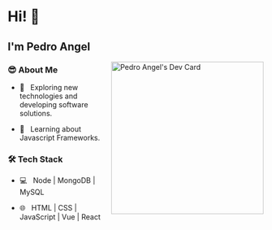 <h1> Hi! 👋 </h1>

<h2> I'm Pedro Angel</h2>

<!-- <img align='right' src="https://media.giphy.com/media/xT1XGzXhVgWRLN1Cco/giphy.gif"> -->
<a href="https://app.daily.dev/PedroAngelDev">
  <img align='right' src="https://api.daily.dev/devcards/2d6dce3a51f840569c00dfa5d30a4955.png?r=v5f" width="300" alt="Pedro Angel's Dev Card"/>
</a>

<h3>😎 About Me </h3>

- 🤔 &nbsp; Exploring new technologies and developing software solutions.

- 🌱 &nbsp; Learning about Javascript Frameworks.

<h3>🛠 Tech Stack</h3>

- 💻 &nbsp;  Node  |  MongoDB  |  MySQL

- 🌐 &nbsp; HTML  |  CSS  |  JavaScript  |  Vue  |  React
